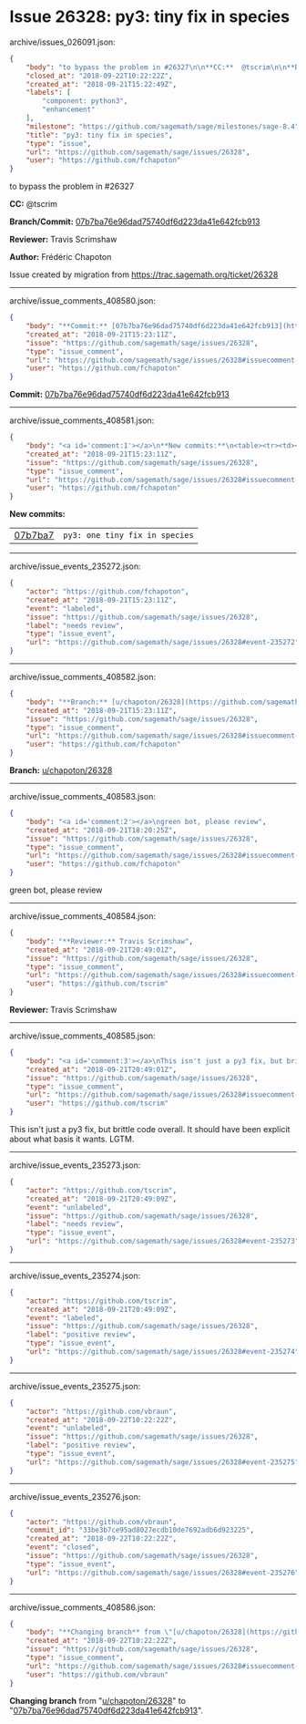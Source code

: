 # Issue 26328: py3: tiny fix in species

archive/issues_026091.json:
```json
{
    "body": "to bypass the problem in #26327\n\n**CC:**  @tscrim\n\n**Branch/Commit:** [07b7ba76e96dad75740df6d223da41e642fcb913](https://github.com/sagemath/sagetrac-mirror/commit/07b7ba76e96dad75740df6d223da41e642fcb913)\n\n**Reviewer:** Travis Scrimshaw\n\n**Author:** Fr\u00e9d\u00e9ric Chapoton\n\nIssue created by migration from https://trac.sagemath.org/ticket/26328\n\n",
    "closed_at": "2018-09-22T10:22:22Z",
    "created_at": "2018-09-21T15:22:49Z",
    "labels": [
        "component: python3",
        "enhancement"
    ],
    "milestone": "https://github.com/sagemath/sage/milestones/sage-8.4",
    "title": "py3: tiny fix in species",
    "type": "issue",
    "url": "https://github.com/sagemath/sage/issues/26328",
    "user": "https://github.com/fchapoton"
}
```
to bypass the problem in #26327

**CC:**  @tscrim

**Branch/Commit:** [07b7ba76e96dad75740df6d223da41e642fcb913](https://github.com/sagemath/sagetrac-mirror/commit/07b7ba76e96dad75740df6d223da41e642fcb913)

**Reviewer:** Travis Scrimshaw

**Author:** Frédéric Chapoton

Issue created by migration from https://trac.sagemath.org/ticket/26328





---

archive/issue_comments_408580.json:
```json
{
    "body": "**Commit:** [07b7ba76e96dad75740df6d223da41e642fcb913](https://github.com/sagemath/sagetrac-mirror/commit/07b7ba76e96dad75740df6d223da41e642fcb913)",
    "created_at": "2018-09-21T15:23:11Z",
    "issue": "https://github.com/sagemath/sage/issues/26328",
    "type": "issue_comment",
    "url": "https://github.com/sagemath/sage/issues/26328#issuecomment-408580",
    "user": "https://github.com/fchapoton"
}
```

**Commit:** [07b7ba76e96dad75740df6d223da41e642fcb913](https://github.com/sagemath/sagetrac-mirror/commit/07b7ba76e96dad75740df6d223da41e642fcb913)



---

archive/issue_comments_408581.json:
```json
{
    "body": "<a id='comment:1'></a>\n**New commits:**\n<table><tr><td><a href=\"https://github.com/sagemath/sagetrac-mirror/commit/07b7ba76e96dad75740df6d223da41e642fcb913\">07b7ba7</a></td><td><code>py3: one tiny fix in species</code></td></tr></table>\n",
    "created_at": "2018-09-21T15:23:11Z",
    "issue": "https://github.com/sagemath/sage/issues/26328",
    "type": "issue_comment",
    "url": "https://github.com/sagemath/sage/issues/26328#issuecomment-408581",
    "user": "https://github.com/fchapoton"
}
```

<a id='comment:1'></a>
**New commits:**
<table><tr><td><a href="https://github.com/sagemath/sagetrac-mirror/commit/07b7ba76e96dad75740df6d223da41e642fcb913">07b7ba7</a></td><td><code>py3: one tiny fix in species</code></td></tr></table>




---

archive/issue_events_235272.json:
```json
{
    "actor": "https://github.com/fchapoton",
    "created_at": "2018-09-21T15:23:11Z",
    "event": "labeled",
    "issue": "https://github.com/sagemath/sage/issues/26328",
    "label": "needs review",
    "type": "issue_event",
    "url": "https://github.com/sagemath/sage/issues/26328#event-235272"
}
```



---

archive/issue_comments_408582.json:
```json
{
    "body": "**Branch:** [u/chapoton/26328](https://github.com/sagemath/sagetrac-mirror/tree/u/chapoton/26328)",
    "created_at": "2018-09-21T15:23:11Z",
    "issue": "https://github.com/sagemath/sage/issues/26328",
    "type": "issue_comment",
    "url": "https://github.com/sagemath/sage/issues/26328#issuecomment-408582",
    "user": "https://github.com/fchapoton"
}
```

**Branch:** [u/chapoton/26328](https://github.com/sagemath/sagetrac-mirror/tree/u/chapoton/26328)



---

archive/issue_comments_408583.json:
```json
{
    "body": "<a id='comment:2'></a>\ngreen bot, please review",
    "created_at": "2018-09-21T18:20:25Z",
    "issue": "https://github.com/sagemath/sage/issues/26328",
    "type": "issue_comment",
    "url": "https://github.com/sagemath/sage/issues/26328#issuecomment-408583",
    "user": "https://github.com/fchapoton"
}
```

<a id='comment:2'></a>
green bot, please review



---

archive/issue_comments_408584.json:
```json
{
    "body": "**Reviewer:** Travis Scrimshaw",
    "created_at": "2018-09-21T20:49:01Z",
    "issue": "https://github.com/sagemath/sage/issues/26328",
    "type": "issue_comment",
    "url": "https://github.com/sagemath/sage/issues/26328#issuecomment-408584",
    "user": "https://github.com/tscrim"
}
```

**Reviewer:** Travis Scrimshaw



---

archive/issue_comments_408585.json:
```json
{
    "body": "<a id='comment:3'></a>\nThis isn't just a py3 fix, but brittle code overall. It should have been explicit about what basis it wants. LGTM.",
    "created_at": "2018-09-21T20:49:01Z",
    "issue": "https://github.com/sagemath/sage/issues/26328",
    "type": "issue_comment",
    "url": "https://github.com/sagemath/sage/issues/26328#issuecomment-408585",
    "user": "https://github.com/tscrim"
}
```

<a id='comment:3'></a>
This isn't just a py3 fix, but brittle code overall. It should have been explicit about what basis it wants. LGTM.



---

archive/issue_events_235273.json:
```json
{
    "actor": "https://github.com/tscrim",
    "created_at": "2018-09-21T20:49:09Z",
    "event": "unlabeled",
    "issue": "https://github.com/sagemath/sage/issues/26328",
    "label": "needs review",
    "type": "issue_event",
    "url": "https://github.com/sagemath/sage/issues/26328#event-235273"
}
```



---

archive/issue_events_235274.json:
```json
{
    "actor": "https://github.com/tscrim",
    "created_at": "2018-09-21T20:49:09Z",
    "event": "labeled",
    "issue": "https://github.com/sagemath/sage/issues/26328",
    "label": "positive review",
    "type": "issue_event",
    "url": "https://github.com/sagemath/sage/issues/26328#event-235274"
}
```



---

archive/issue_events_235275.json:
```json
{
    "actor": "https://github.com/vbraun",
    "created_at": "2018-09-22T10:22:22Z",
    "event": "unlabeled",
    "issue": "https://github.com/sagemath/sage/issues/26328",
    "label": "positive review",
    "type": "issue_event",
    "url": "https://github.com/sagemath/sage/issues/26328#event-235275"
}
```



---

archive/issue_events_235276.json:
```json
{
    "actor": "https://github.com/vbraun",
    "commit_id": "33be3b7ce95ad8027ecdb10de7692adb6d923225",
    "created_at": "2018-09-22T10:22:22Z",
    "event": "closed",
    "issue": "https://github.com/sagemath/sage/issues/26328",
    "type": "issue_event",
    "url": "https://github.com/sagemath/sage/issues/26328#event-235276"
}
```



---

archive/issue_comments_408586.json:
```json
{
    "body": "**Changing branch** from \"[u/chapoton/26328](https://github.com/sagemath/sagetrac-mirror/tree/u/chapoton/26328)\" to \"[07b7ba76e96dad75740df6d223da41e642fcb913](https://github.com/sagemath/sagetrac-mirror/commit/07b7ba76e96dad75740df6d223da41e642fcb913)\".",
    "created_at": "2018-09-22T10:22:22Z",
    "issue": "https://github.com/sagemath/sage/issues/26328",
    "type": "issue_comment",
    "url": "https://github.com/sagemath/sage/issues/26328#issuecomment-408586",
    "user": "https://github.com/vbraun"
}
```

**Changing branch** from "[u/chapoton/26328](https://github.com/sagemath/sagetrac-mirror/tree/u/chapoton/26328)" to "[07b7ba76e96dad75740df6d223da41e642fcb913](https://github.com/sagemath/sagetrac-mirror/commit/07b7ba76e96dad75740df6d223da41e642fcb913)".

